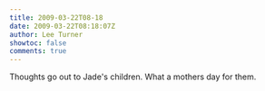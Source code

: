 ```yaml
---
title: 2009-03-22T08-18
date: 2009-03-22T08:18:07Z
author: Lee Turner
showtoc: false
comments: true
---
```


Thoughts go out to Jade's children. What a mothers day for them.

